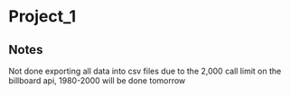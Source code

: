 # Project_1

## Notes
Not done exporting all data into csv files due to the 2,000 call limit on the billboard api, 1980-2000 will be done tomorrow
